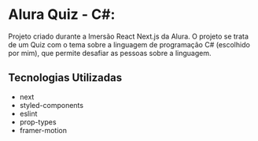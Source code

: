 # Alura Quiz - C#:
Projeto criado durante a Imersão React Next.js da Alura.
O projeto se trata de um Quiz com o tema sobre a linguagem de programação C# (escolhido por mim), que permite desafiar as pessoas sobre a linguagem.

## Tecnologias Utilizadas
- next
- styled-components
- eslint
- prop-types
- framer-motion
